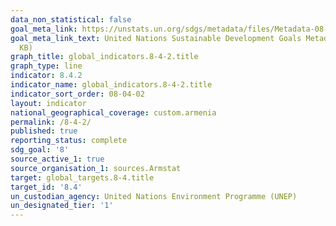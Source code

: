 ```yaml
---
data_non_statistical: false
goal_meta_link: https://unstats.un.org/sdgs/metadata/files/Metadata-08-04-02.pdf
goal_meta_link_text: United Nations Sustainable Development Goals Metadata (PDF 58.7
  KB)
graph_title: global_indicators.8-4-2.title
graph_type: line
indicator: 8.4.2
indicator_name: global_indicators.8-4-2.title
indicator_sort_order: 08-04-02
layout: indicator
national_geographical_coverage: custom.armenia
permalink: /8-4-2/
published: true
reporting_status: complete
sdg_goal: '8'
source_active_1: true
source_organisation_1: sources.Armstat
target: global_targets.8-4.title
target_id: '8.4'
un_custodian_agency: United Nations Environment Programme (UNEP)
un_designated_tier: '1'
---
```

